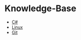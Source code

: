 # Knowledge-Base
 - [C#](https://github.com/Dmytro-Hryshyn/Knowledge-Base/tree/master/C%23)
 - [Linux](/Linux/)
 - [Git](/Git/Git.md)
